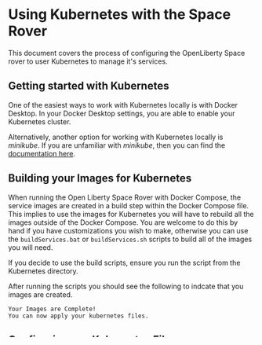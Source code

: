 # Using Kubernetes with the Space Rover
This document covers the process of configuring the OpenLiberty Space rover to user Kubernetes to manage it's services.

## Getting started with Kubernetes
One of the easiest ways to work with Kubernetes locally is with Docker Desktop. In your Docker Desktop settings, you are able to enable your Kubernetes cluster.

Alternatively, another option for working with Kubernetes locally is *minikube*. If you are unfamiliar with *minikube*, then you can find the [documentation here](https://minikube.sigs.k8s.io/docs/start/).

## Building your Images for Kubernetes
When running the Open Liberty Space Rover with Docker Compose, the service images are created in a build step within the Docker Compose file. This implies to use the images for Kubernetes you will have to rebuild all the images outside of the Docker Compose. You are welcome to do this by hand if you have customizations you wish to make, otherwise you can use the `buildServices.bat` or `buildServices.sh` scripts to build all of the images you will need. 

If you decide to use the build scripts, ensure you run the script from the Kubernetes directory.

After running the scripts you should see the following to indcate that you images are created.
```
Your Images are Complete!
You can now apply your kubernetes files.
```

## Configuring you Kubernetes Files
By default, the kubernetes files are configured to run from the local images you just built. Alternatively, you can place these images in a container registry such as IBM Container Registry or DockerHub.

Otherwise, there shouldn't be any configuration needed to make sure that you services run properly in a Kubernetes cluster.

## Applying you Kubernetes Files to your Cluster
Once you images are ready, you can now apply the Kubernetes files to your cluster.

Firstly, ensure that your cluster is operating properly with the following command:
```kubectl get nodes```

You should see the following:
```
NAME             STATUS   ROLES           AGE   VERSION
docker-desktop   Ready    control-plane   22h   v1.24.2
```

When you verify that your cluster is running, it is time to apply the `.yaml` files by navigating to the `services` directory and executing the following command:
```kubectl apply -f ./k8s```

It takes roughly 20-30 seconds for the Kubernetes to create all the pods and the containers, so be patient. To check on their status you are able to run the following command:
```kubectl get pods```

Once all of your pods are in `Running` status and your ouput looks like the following, then you are able to move onto testing your cluster.
```
NAME                           READY   STATUS    RESTARTS   AGE
client-76bc76b7b4-9qzm2        1/1     Running   0          20s
gameservice-66857669fc-h24rr   1/1     Running   0          20s
grafana-6d6c864f76-859hs       1/1     Running   0          20s
leaderboard-5cd7c966c5-9jvr9   1/1     Running   0          20s
mockboard-6759556577-jb98n     1/1     Running   0          20s
mockrover-665cd68d67-smsbm     1/1     Running   0          20s
mongo-5465cc5bb9-gnvnt         1/1     Running   0          19s
prometheus-74799df65-4nbxl     1/1     Running   0          19s
```

## Testing your Cluster
At this point you should be able to navigate to [Client WebApp](http://localhost:3000) to play the game!

## Shutting Down your Cluster
After you are done testing out your cluster, you are able to shut it down with the executing the following command from the `services/` directory:
```
kubectl delete -f ./k8s
```
The output should be similar to the following:
```
deployment.apps "client" deleted
service "client" deleted
deployment.apps "gameservice" deleted
service "gameservice" deleted
deployment.apps "grafana" deleted
service "grafana" deleted
deployment.apps "leaderboard" deleted
service "leaderboard" deleted
deployment.apps "mockboard" deleted
service "mockboard" deleted
deployment.apps "mockrover" deleted
service "mockrover" deleted
deployment.apps "mongo" deleted
persistentvolume "mongo-data-pv" deleted
persistentvolumeclaim "mongo-pvc-0" deleted
service "mongo" deleted
deployment.apps "prometheus" deleted
service "prometheus" deleted
```

Then, you can run the following command to verify all your containers are down:
```
kubectl get pods
```

Which should give you the following:
```
No resources found in default namespace.
```


